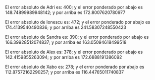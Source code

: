 El error absoluto de Adri es: 400; y el error ponderado por abajo es 148.74899989948142; y por arriba es 172.8007620780977 

El error absoluto de Ionescu es: 472; y el error ponderado por abajo es 174.4139540490836; y por arriba es 241.58307248550423 

El error absoluto de Sandra es: 390; y el error ponderado por abajo es 166.39928512074837; y por arriba es 163.05094618499518 

El error absoluto de Alex es: 378; y el error ponderado por abajo es 142.4159855263094; y por arriba es 172.6888191386092 

El error absoluto de Xabo es: 278; y el error ponderado por abajo es 112.87572162290257; y por arriba es 116.44765011740837 

